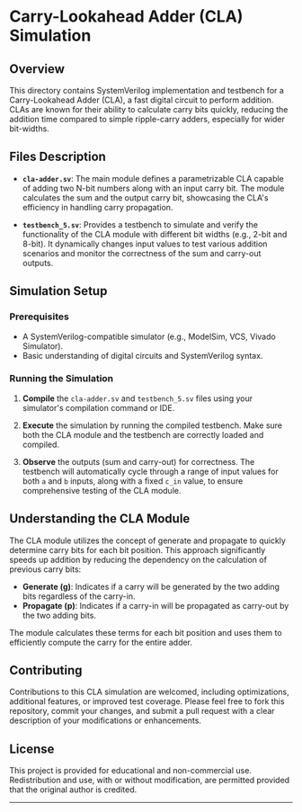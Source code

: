 # Carry-Lookahead Adder (CLA) Simulation

## Overview

This directory contains SystemVerilog implementation and testbench for a Carry-Lookahead Adder (CLA), a fast digital circuit to perform addition. CLAs are known for their ability to calculate carry bits quickly, reducing the addition time compared to simple ripple-carry adders, especially for wider bit-widths.

## Files Description

- **`cla-adder.sv`**: The main module defines a parametrizable CLA capable of adding two N-bit numbers along with an input carry bit. The module calculates the sum and the output carry bit, showcasing the CLA's efficiency in handling carry propagation.

- **`testbench_5.sv`**: Provides a testbench to simulate and verify the functionality of the CLA module with different bit widths (e.g., 2-bit and 8-bit). It dynamically changes input values to test various addition scenarios and monitor the correctness of the sum and carry-out outputs.

## Simulation Setup

### Prerequisites

- A SystemVerilog-compatible simulator (e.g., ModelSim, VCS, Vivado Simulator).
- Basic understanding of digital circuits and SystemVerilog syntax.

### Running the Simulation

1. **Compile** the `cla-adder.sv` and `testbench_5.sv` files using your simulator's compilation command or IDE.

2. **Execute** the simulation by running the compiled testbench. Make sure both the CLA module and the testbench are correctly loaded and compiled.

3. **Observe** the outputs (sum and carry-out) for correctness. The testbench will automatically cycle through a range of input values for both `a` and `b` inputs, along with a fixed `c_in` value, to ensure comprehensive testing of the CLA module.

## Understanding the CLA Module

The CLA module utilizes the concept of generate and propagate to quickly determine carry bits for each bit position. This approach significantly speeds up addition by reducing the dependency on the calculation of previous carry bits:

- **Generate (g)**: Indicates if a carry will be generated by the two adding bits regardless of the carry-in.
- **Propagate (p)**: Indicates if a carry-in will be propagated as carry-out by the two adding bits.

The module calculates these terms for each bit position and uses them to efficiently compute the carry for the entire adder.

## Contributing

Contributions to this CLA simulation are welcomed, including optimizations, additional features, or improved test coverage. Please feel free to fork this repository, commit your changes, and submit a pull request with a clear description of your modifications or enhancements.

## License

This project is provided for educational and non-commercial use. Redistribution and use, with or without modification, are permitted provided that the original author is credited.

---
